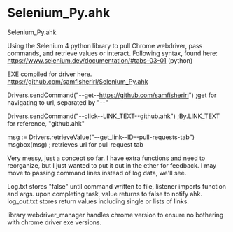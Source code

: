 # Selenium_Py.ahk
Selenium_Py.ahk

Using the Selenium 4 python library to pull Chrome webdriver, pass commands, and retrieve values or interact.
Following syntax, found here: https://www.selenium.dev/documentation/#tabs-03-01 (python)

EXE compiled for driver here. https://github.com/samfisherirl/Selenium_Py.ahk

Drivers.sendCommand("--get--https://github.com/samfisherirl")
;get for navigating to url, separated by "--"

Drivers.sendCommand("--click--LINK_TEXT--github.ahk")
;By.LINK_TEXT for reference, "github.ahk"


msg := Drivers.retrieveValue("--get_link--ID--pull-requests-tab")
msgbox(msg) ; retrieves url for pull request tab

Very messy, just a concept so far. I have extra functions and need to reorganize, but I just wanted to put it out in the ether for feedback. I may move to passing command lines instead of log data, we'll see.

Log.txt stores "false" until command written to file, listener imports function and args. upon completing task, value returns to false to notify ahk.
log_out.txt stores return values including single or lists of links.

library webdriver_manager handles chrome version to ensure no bothering with chrome driver exe versions.

